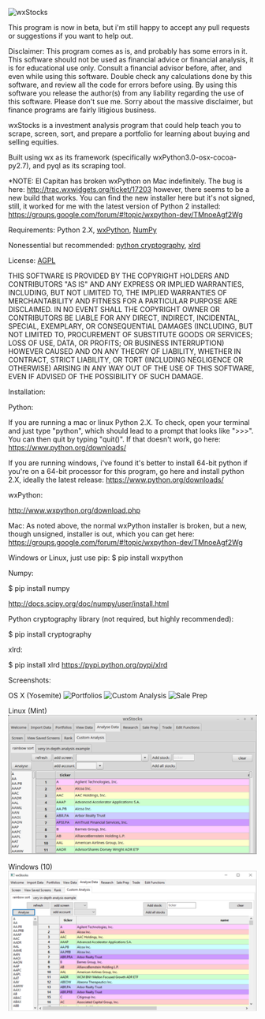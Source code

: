 ![wxStocks](/wxStocks_logo.png?raw=true "wxStocks")

This program is now in beta, but i'm still happy to accept any pull requests or suggestions if you want to help out.

Disclaimer: This program comes as is, and probably has some errors in it. This software should not be used as financial advice or financial analysis, it is for educational use only. Consult a financial advisor before, after, and even while using this software. Double check any calculations done by this software, and review all the code for errors before using. By using this software you release the author(s) from any liability regarding the use of this software. Please don't sue me. Sorry about the massive disclaimer, but finance programs are fairly litigious business.

wxStocks is a investment analysis program that could help teach you to scrape, screen, sort, and prepare a portfolio for learning about buying and selling equities.

Built using wx as its framework (specifically wxPython3.0-osx-cocoa-py2.7), and pyql as its scraping tool.

*NOTE: El Capitan has broken wxPython on Mac indefinitely. The bug is here: http://trac.wxwidgets.org/ticket/17203 however, there seems to be a new build that works. You can find the new installer here but it's not signed, still, it worked for me with the latest version of Python 2 installed: https://groups.google.com/forum/#!topic/wxpython-dev/TMnoeAgf2Wg

Requirements: Python 2.X, [wxPython](http://www.wxpython.org), [NumPy](http://www.numpy.org)

Nonessential but recommended: [python cryptography](https://cryptography.io/en/latest/), [xlrd](https://pypi.python.org/pypi/xlrd)

License: [AGPL](https://en.wikipedia.org/wiki/Affero_General_Public_License)

THIS SOFTWARE IS PROVIDED BY THE COPYRIGHT HOLDERS AND CONTRIBUTORS "AS IS" AND ANY EXPRESS OR IMPLIED WARRANTIES, INCLUDING, BUT NOT LIMITED TO, THE IMPLIED WARRANTIES OF MERCHANTABILITY AND FITNESS FOR A PARTICULAR PURPOSE ARE DISCLAIMED. IN NO EVENT SHALL THE COPYRIGHT OWNER OR CONTRIBUTORS BE LIABLE FOR ANY DIRECT, INDIRECT, INCIDENTAL, SPECIAL, EXEMPLARY, OR CONSEQUENTIAL DAMAGES (INCLUDING, BUT NOT LIMITED TO, PROCUREMENT OF SUBSTITUTE GOODS OR SERVICES; LOSS OF USE, DATA, OR PROFITS; OR BUSINESS INTERRUPTION) HOWEVER CAUSED AND ON ANY THEORY OF LIABILITY, WHETHER IN CONTRACT, STRICT LIABILITY, OR TORT (INCLUDING NEGLIGENCE OR OTHERWISE) ARISING IN ANY WAY OUT OF THE USE OF THIS SOFTWARE, EVEN IF ADVISED OF THE POSSIBILITY OF SUCH DAMAGE.

Installation:

Python:

If you are running a mac or linux Python 2.X. To check, open your terminal and just type "python", which should lead to a prompt that looks like ">>>". You can then quit by typing "quit()". If that doesn't work, go here: https://www.python.org/downloads/

If you are running windows, i've found it's better to install 64-bit python if you're on a 64-bit processor for this program, go here and install python 2.X, ideally the latest release: https://www.python.org/downloads/

wxPython:

http://www.wxpython.org/download.php

Mac: As noted above, the normal wxPython installer is broken, but a new, though unsigned, installer is out, which you can get here: https://groups.google.com/forum/#!topic/wxpython-dev/TMnoeAgf2Wg

Windows or Linux, just use pip: $ pip install wxpython

Numpy:

$ pip install numpy

http://docs.scipy.org/doc/numpy/user/install.html

Python cryptography library (not required, but highly recommended):

$ pip install cryptography

xlrd:

$ pip install xlrd
https://pypi.python.org/pypi/xlrd

Screenshots:

OS X (Yosemite)
![Portfolios](/wxStocks_portfolio.png?raw=true "Portfolios")
![Custom Analysis](/wxStocks_custom_analysis.png?raw=true "Custom Analysis")
![Sale Prep](/wxStocks_sale_prep.png?raw=true "Sale Prep")

Linux (Mint)
![Linux](/wxStocks_linux.png?raw=true "Linux")

Windows (10)
![Windows](/wxStocks_windows.png?raw=true "Windows")
